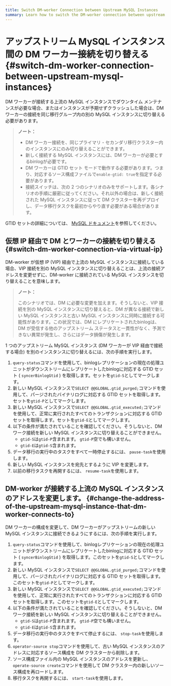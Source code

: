```yaml
---
title: Switch DM-worker Connection between Upstream MySQL Instances
summary: Learn how to switch the DM-worker connection between upstream MySQL instances.
---
```


# アップストリーム MySQL インスタンス間の DM ワーカー接続を切り替える {#switch-dm-worker-connection-between-upstream-mysql-instances}

DM ワーカーが接続する上流の MySQL インスタンスでダウンタイム メンテナンスが必要な場合、またはインスタンスが予期せずクラッシュした場合は、DM ワーカーの接続を同じ移行グループ内の別の MySQL インスタンスに切り替える必要があります。

> **ノート：**
>
> -   DM ワーカー接続を、同じプライマリ - セカンダリ移行クラスター内のインスタンスにのみ切り替えることができます。
> -   新しく接続する MySQL インスタンスには、DM ワーカーが必要とするbinlogが必要です。
> -   DM ワーカーは GTID セット モードで動作する必要があります。つまり、対応するソース構成ファイルで`enable-gtid: true`を指定する必要があります。
> -   接続スイッチは、次の 2 つのシナリオのみをサポートします。各シナリオの手順に厳密に従ってください。それ以外の場合は、新しく接続された MySQL インスタンスに従って DM クラスターを再デプロイし、データ移行タスクを最初からやり直す必要がある場合があります。

GTID セットの詳細については、 [<a href="https://dev.mysql.com/doc/refman/5.7/en/replication-gtids-concepts.html#replication-gtids-concepts-gtid-sets">MySQL ドキュメント</a>](https://dev.mysql.com/doc/refman/5.7/en/replication-gtids-concepts.html#replication-gtids-concepts-gtid-sets)を参照してください。

## 仮想 IP 経由で DM とワーカーの接続を切り替える {#switch-dm-worker-connection-via-virtual-ip}

DM-worker が仮想 IP (VIP) 経由で上流の MySQL インスタンスに接続している場合、VIP 接続を別の MySQL インスタンスに切り替えることは、上流の接続アドレスを変更せずに、DM-worker に接続されている MySQL インスタンスを切り替えることを意味します。

> **ノート：**
>
> このシナリオでは、DM に必要な変更を加えます。そうしないと、VIP 接続を別の MySQL インスタンスに切り替えると、DM が異なる接続で新しい MySQL インスタンスと古い MySQL インスタンスに同時に接続する可能性があります。この状況では、DM にレプリケートされたbinlogは、DM が受信する他のアップストリーム ステータスと一貫性がなく、予測できない異常が発生し、さらにはデータ損傷が発生します。

1 つのアップストリーム MySQL インスタンス (DM ワーカーが VIP 経由で接続する場合) を別のインスタンスに切り替えるには、次の手順を実行します。

1.  `query-status`コマンドを使用して、binlogレプリケーションの現在の処理ユニットがダウンストリームにレプリケートしたbinlogに対応する GTID セット ( `syncerBinlogGtid` ) を取得します。セットを`gtid-S`としてマークします。
2.  新しい MySQL インスタンスで`SELECT @@GLOBAL.gtid_purged;`コマンドを使用して、パージされたバイナリログに対応する GTID セットを取得します。セットを`gtid-P`としてマークします。
3.  新しい MySQL インスタンスで`SELECT @@GLOBAL.gtid_executed;`コマンドを使用して、正常に実行されたすべてのトランザクションに対応する GTID セットを取得します。セットを`gtid-E`としてマークします。
4.  以下の条件が満たされていることを確認してください。そうしないと、DM ワーク接続を新しい MySQL インスタンスに切り替えることができません。
    -   `gtid-S`は`gtid-P`含まれます。 `gtid-P`空でも構いません。
    -   `gtid-E`は`gtid-S`含まれます。
5.  データ移行の実行中のタスクをすべて一時停止するには、 `pause-task`を使用します。
6.  新しい MySQL インスタンスを宛先とするように VIP を変更します。
7.  以前の移行タスクを再開するには、 `resume-task`を使用します。

## DM-worker が接続する上流の MySQL インスタンスのアドレスを変更します。 {#change-the-address-of-the-upstream-mysql-instance-that-dm-worker-connects-to}

DM ワーカーの構成を変更して、DM ワーカーがアップストリームの新しい MySQL インスタンスに接続できるようにするには、次の手順を実行します。

1.  `query-status`コマンドを使用して、binlogレプリケーションの現在の処理ユニットがダウンストリームにレプリケートしたbinlogに対応する GTID セット ( `syncerBinlogGtid` ) を取得します。このセットを`gtid-S`としてマークします。
2.  新しい MySQL インスタンスで`SELECT @@GLOBAL.gtid_purged;`コマンドを使用して、パージされたバイナリログに対応する GTID セットを取得します。このセットを`gtid-P`としてマークします。
3.  新しい MySQL インスタンスで`SELECT @@GLOBAL.gtid_executed;`コマンドを使用して、正常に実行されたすべてのトランザクションに対応する GTID セットを取得します。このセットを`gtid-E`としてマークします。
4.  以下の条件が満たされていることを確認してください。そうしないと、DM ワーク接続を新しい MySQL インスタンスに切り替えることができません。
    -   `gtid-S`は`gtid-P`含まれます。 `gtid-P`空でも構いません。
    -   `gtid-E`は`gtid-S`含まれます。
5.  データ移行の実行中のタスクをすべて停止するには、 `stop-task`を使用します。
6.  `operator-source stop`コマンドを使用して、古い MySQL インスタンスのアドレスに対応するソース構成を DM クラスターから削除します。
7.  ソース構成ファイル内の MySQL インスタンスのアドレスを更新し、 `operate-source create`コマンドを使用して DM クラスター内の新しいソース構成を再ロードします。
8.  移行タスクを再開するには、 `start-task`を使用します。
